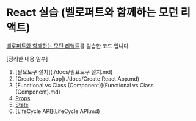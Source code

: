 # React 실습 (벨로퍼트와 함께하는 모던 리액트)

[벨로퍼트와 함께하는 모던 리액트](https://react.vlpt.us/ )를 실습한 코드 입니다.



[정리한 내용 일부]

1. [필요도구 설치](./docs/필요도구 설치.md)
2. [Create React App](./docs/Create React App.md)
3. [Functional vs Class (Component)](Functional vs Class (Component).md)
4. [Props](Props.md)
5. [State](State.md)
6. [LifeCycle API](LifeCycle API.md)








